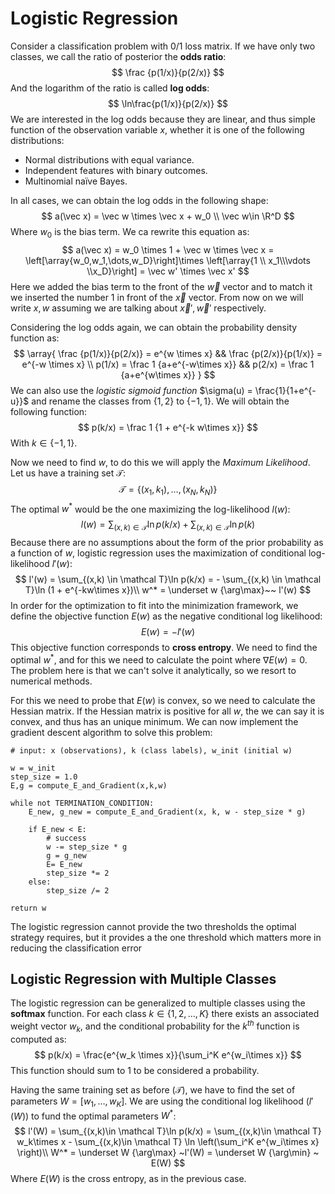 # Logistic Regression

Consider a classification problem with $0/1$ loss matrix. If we have only two classes, we call the ratio of posterior the **odds ratio**:
$$
\frac {p(1/x)}{p(2/x)}
$$
And the logarithm of the ratio is called **log odds**:
$$
\ln\frac{p(1/x)}{p(2/x)}
$$
We are interested in the log odds because they are linear, and thus simple function of the observation variable $x$, whether it is one of the following distributions:

- Normal distributions with equal variance.
- Independent features with binary outcomes.
- Multinomial naïve Bayes.

In all cases, we can obtain the log odds in the following shape:
$$
a(\vec x) = \vec w \times \vec x + w_0
\\ \vec w\in \R^D
$$
Where $w_0$ is the bias term. We ca rewrite this equation as:
$$
a(\vec x) = w_0 \times 1 + \vec w \times \vec x = 
\left[\array{w_0,w_1,\dots,w_D}\right]\times 
\left[\array{1 \\ x_1\\\vdots \\x_D}\right] =
\vec w' \times \vec x'
$$
Here we added the bias term to the front of the $\vec w$ vector and to match it we inserted the number $1$ in front of the $\vec x$ vector. From now on we will write $x,w$ assuming we are talking about $\vec x',\vec w'$ respectively.

Considering the log odds again, we can obtain the probability density function as:
$$
\array{
\frac {p(1/x)}{p(2/x)} = e^{w \times x} && \frac {p(2/x)}{p(1/x)} = e^{-w \times x} \\
p(1/x) = \frac 1 {a+e^{-w\times x}} && p(2/x) = \frac 1 {a+e^{w\times x}}
}
$$
We can also use the *logistic sigmoid function* $\sigma(u) = \frac{1}{1+e^{-u}}$ and rename the classes from $\{1,2\}$ to $\{-1,1\}$. We will obtain the following function:
$$
p(k/x) = \frac 1 {1 + e^{-k w\times x}}
$$
With $k \in \{-1,1\}$.

Now we need to find $w$, to do this we will apply the *Maximum Likelihood*. Let us have a training set $\mathcal T$:
$$
\mathcal T = \{(x_1,k_1),\dots,(x_N,k_N)\}
$$
The optimal $w^*$ would be the one maximizing the log-likelihood $l(w)$:
$$
l(w) = \sum_{(x,k) \in \mathcal T}\ln p(k/x) + \sum_{(x,k) \in \mathcal T}\ln p(k)
$$
Because there are no assumptions about the form of the prior probability as a function of $w$, logistic regression uses the maximization of conditional log-likelihood $l'(w)$:
$$
l'(w) = \sum_{(x,k) \in \mathcal T}\ln p(k/x) = - \sum_{(x,k) \in \mathcal T}\ln (1 + e^{-kw\times x})\\
w^* = \underset w {\arg\max}~~ l'(w)
$$
In order for the optimization to fit into the minimization framework, we define the objective function $E(w)$ as the negative conditional log likelihood:
$$
E(w) = - l'(w)
$$
This objective function corresponds to **cross entropy**. We need to find the optimal $w^*$, and for this we need to calculate the point where $\nabla E(w) = 0$. The problem here is that we can't solve it analytically, so we resort to numerical methods.

For this we need to probe that $E(w)$ is convex, so we need to calculate the Hessian matrix. If the Hessian matrix is positive for all  $w$, the we can say it is convex, and thus has an unique minimum. We can now implement the gradient descent algorithm to solve this problem:

```pseudocode
# input: x (observations), k (class labels), w_init (initial w)

w = w_init
step_size = 1.0
E,g = compute_E_and_Gradient(x,k,w)

while not TERMINATION_CONDITION:
	E_new, g_new = compute_E_and_Gradient(x, k, w - step_size * g)
	
	if E_new < E:
		# success
		w -= step_size * g
		g = g_new
		E= E_new
		step_size *= 2
	else:
		step_size /= 2
		
return w
```

The logistic regression cannot provide the two thresholds the optimal strategy requires, but it provides a the one threshold which matters more in reducing the classification error

## Logistic Regression with Multiple Classes

The logistic regression can be generalized to multiple classes using the **softmax** function. For each class $k\in\{1,2,\dots,K\}$ there exists an associated weight vector $w_k$, and the conditional probability for the $k^{th}$ function is computed as:
$$
p(k/x) = \frac{e^{w_k \times x}}{\sum_i^K e^{w_i\times x}}
$$
This function should sum to 1 to be considered a probability.

Having the same training set as before $(\mathcal T)$, we have to find the set of parameters $W = [w_1,\dots,w_K]$. We are using the conditional log likelihood $(l'(W))$ to fund the optimal parameters $W^*$:
$$
l'(W) = \sum_{(x,k)\in \mathcal T}\ln p(k/x) = \sum_{(x,k)\in \mathcal T} w_k\times x - \sum_{(x,k)\in \mathcal T} \ln \left(\sum_i^K e^{w_i\times x} \right)\\
W^* = \underset W {\arg\max} ~l'(W) = \underset W {\arg\min} ~ E(W)
$$
Where $E(W)$ is the cross entropy, as in the previous case.